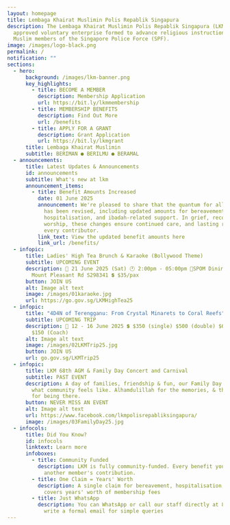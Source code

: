 ```yaml
---
layout: homepage
title: Lembaga Khairat Muslimin Polis Repablik Singapura
description: The Lembaga Khairat Muslimin Polis Repablik Singapura (LKM) is an
  approved voluntary enterprise formed to advance religious instruction among
  Muslim members of the Singapore Police Force (SPF).
image: /images/logo-black.png
permalink: /
notification: ""
sections:
  - hero:
      background: /images/lkm-banner.png
      key_highlights:
        - title: BECOME A MEMBER
          description: Membership Application
          url: https://bit.ly/lkmmembership
        - title: MEMBERSHIP BENEFITS
          description: Find Out More
          url: /benefits
        - title: APPLY FOR A GRANT
          description: Grant Application
          url: https://bit.ly/lkmgrant
      title: Lembaga Khairat Muslimin
      subtitle: BERIMAN ● BERILMU ● BERAMAL
  - announcements:
      title: Latest Updates & Announcements
      id: announcements
      subtitle: What's new at lkm
      announcement_items:
        - title: Benefit Amounts Increased
          date: 01 June 2025
          announcement: We're pleased to share that the quantum for all member benefits
            has been revised, including updated amounts for bereavement,
            hospitalisation, and ibadah-related support. In grief, recovery, or
            worship, these changes ensure continued care, and lasting reward for
            every contributor.
          link_text: View the updated benefit amounts here
          link_url: /benefits/
  - infopic:
      title: Ladies' High Tea Brunch & Karaoke (Bollywood Theme)
      subtitle: UPCOMING EVENT
      description: 📅 21 June 2025 (Sat) 🕐 2:00pm - 05:00pm 📍SPOM Dining Hall, 153
        Mount Pleasant Rd S298341 💲 $35/pax
      button: JOIN US
      alt: Image alt text
      image: /images/01karaoke.jpg
      url: https://go.gov.sg/LKMHighTea25
  - infopic:
      title: "4D4N of Terengganu: From Crystal Minarets to Coral Reefs"
      subtitle: UPCOMING TRIP
      description: 📅 12 - 16 June 2025 💲 $350 (single) $500 (double) $680 (triple),
        $150 (Coach)
      alt: Image alt text
      image: /images/02LKMTrip25.jpg
      button: JOIN US
      url: go.gov.sg/LKMTrip25
  - infopic:
      title: LKM 68th AGM & Family Day Concert and Carnival
      subtitle: PAST EVENT
      description: A day of families, friendship & fun, our Family Day reminded us
        what community feels like. Alhamdulillah for the memories, & thank you
        for being there.
      button: NEVER MISS AN EVENT
      alt: Image alt text
      url: https://www.facebook.com/lkmpolisrepabliksingapura/
      image: /images/03FamilyDay25.jpg
  - infocols:
      title: Did You Know?
      id: infocols
      linktext: Learn more
      infoboxes:
        - title: Community Funded
          description: LKM is fully community-funded. Every benefit you receive comes from
            another member's contribution.
        - title: One Claim = Years' Worth
          description: A single claim for bereavement, hospitalisation, or ibadah often
            covers years' worth of membership fees
        - title: Just WhatsApp
          description: You can WhatsApp or call our staff directly at 83225299. No need to
            write a formal email for simple queries
---
```

